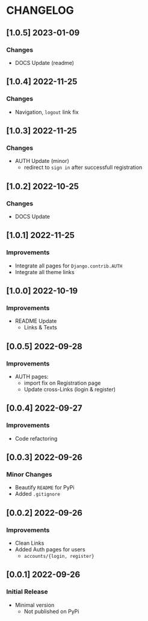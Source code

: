 # CHANGELOG

## [1.0.5] 2023-01-09
### Changes

- DOCS Update (readme) 

## [1.0.4] 2022-11-25
### Changes

- Navigation, `logout` link fix

## [1.0.3] 2022-11-25
### Changes

- AUTH Update (minor)
  - redirect to `sign in` after successfull registration  

## [1.0.2] 2022-10-25
### Changes

- DOCS Update

## [1.0.1] 2022-11-25
### Improvements

- Integrate all pages for `Django.contrib.AUTH`
- Integrate all theme links

## [1.0.0] 2022-10-19
### Improvements

- README Update
  - Links & Texts 

## [0.0.5] 2022-09-28
### Improvements

- AUTH pages:
  - import fix on Registration page
  - Update cross-Links (login & register)

## [0.0.4] 2022-09-27
### Improvements

- Code refactoring

## [0.0.3] 2022-09-26
### Minor Changes

- Beautify `README` for PyPi
- Added `.gitignore` 

## [0.0.2] 2022-09-26
### Improvements

- Clean Links
- Added Auth pages for users
  - `accounts/{login, register}`

## [0.0.1] 2022-09-26
### Initial Release

- Minimal version
  - Not published on PyPi
